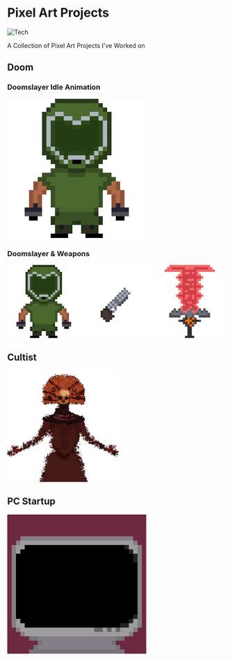 # Pixel Art Projects

![Tech](https://img.shields.io/badge/-Aseprite-grey?style=for-the-badge&logo=aseprite&logoColor=white) 

 A Collection of Pixel Art Projects I've Worked on

## Doom
### Doomslayer Idle Animation
![](./Assets/DoomGuyIdle.gif)

### Doomslayer & Weapons
![](./Assets/DoomGuy.png)

## Cultist
![](./Assets/Fading%20God.png)

## PC Startup
![](./Assets/PC.gif)
